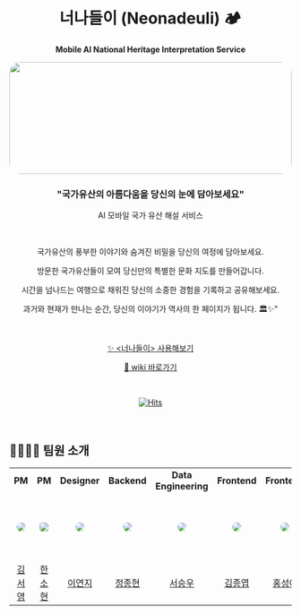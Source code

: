 <div align="center" >

# 너나들이 (Neonadeuli) 🏕️

<b>Mobile AI National Heritage Interpretation Service</b>

<img src="https://github.com/user-attachments/assets/3884c8e5-69b9-4835-ba99-7e285d7bb579" 
    style="height: 200px; width: 100%; 
            object-fit: cover; 
            border-radius: 20px;" >

<h3> "국가유산의 아름다움을 당신의 눈에 담아보세요" </h3>

AI 모바일 국가 유산 해설 서비스

<br />

국가유산의 풍부한 이야기와 숨겨진 비밀을 당신의 여정에 담아보세요.

방문한 국가유산들이 모여 당신만의 특별한 문화 지도를 만들어갑니다.

시간을 넘나드는 여행으로 채워진 당신의 소중한 경험을 기록하고 공유해보세요.

과거와 현재가 만나는 순간, 당신의 이야기가 역사의 한 페이지가 됩니다. 🏛️✨"

</br>

[✨ <너나들이> 사용해보기](https://www.xn--910b8hh6hdsz.com/)

[🔗 wiki 바로가기](https://github.com/neonadeuli-project/Neonadeuli-Backend/wiki)

<br>

[![Hits](https://hits.seeyoufarm.com/api/count/incr/badge.svg?url=https%3A%2F%2Fgithub.com%2Fneonadeuli-project&count_bg=%23F2E2C3&title_bg=%23555555&icon=sparkpost.svg&icon_color=%23E7E7E7&title=neonadeuli&edge_flat=false)](https://hits.seeyoufarm.com)

</div>

<br />

## 👨‍👩‍👧‍👦 팀원 소개

<table >
  <tr height="30px">
    <td align="center" width="160px">
      <b>PM</b>
    </td>
    <td align="center" width="160px">
      <b>PM</b>
    </td>
    <td align="center" width="160px">
      <b>Designer</b>
    </td>
    <td align="center" width="160px">
      <b>Backend</b>
    </td>
    <td align="center" width="160px">
      <b>Data Engineering</b>
    </td>
    <td align="center" width="160px">
      <b>Frontend</b>
    </td>
      <td align="center" width="160px">
      <b>Frontend</b>
    </td>
  </tr>
  <tr height="120px">
    <td align="center" width="160px">
      <a href="https://github.com/Kim-donE"><img src="https://avatars.githubusercontent.com/u/180167009?v=4" style="border-radius:50%"/></a>
    </td>
    <td align="center" width="160px">
      <a href="https://www.notion.so/a2c3f5fd98cb4232a869932f1e9d1d67?pvs=4"><img src="https://avatars.githubusercontent.com/u/79568594?v=4" style="border-radius:30%"/></a>
    </td>
    <td align="center" width="160px">
      <a href="https://github.com/lee-yeonji"><img src="https://avatars.githubusercontent.com/u/101976270?v=4" style="border-radius:50%"/></a>
    </td>
    <td align="center" width="160px">
      <a href="https://github.com/viaunixue"><img src="https://avatars.githubusercontent.com/u/77084379?v=4" style="border-radius:50%"/></a>
    </td>
    <td align="center" width="160px">
      <a href="https://github.com/swwho96"><img src="https://avatars.githubusercontent.com/u/67579479?v=4" style="border-radius:50%" /></a>
    </td>
    <td align="center" width="160px">
      <a href="https://github.com/PracticeKJY"><img src="https://avatars.githubusercontent.com/u/119389577?v=4" style="border-radius:50%"/></a>
    </td>
    <td align="center" width="160px">
      <a href="https://github.com/Miaash"><img src="https://avatars.githubusercontent.com/u/98681659?v=4" style="border-radius:50%"/></a>
    </td>
  </tr>
  <tr height="30px">
    <td align="center" width="160px">
      <a href="https://www.notion.so/a2c3f5fd98cb4232a869932f1e9d1d67?pvs=4">김서영</a>
    </td>
    <td align="center" width="160px">
      <a href="https://www.notion.so/a2c3f5fd98cb4232a869932f1e9d1d67?pvs=4">한소현</a>
    </td>
    <td align="center" width="160px">
      <a href="https://www.notion.so/a2c3f5fd98cb4232a869932f1e9d1d67?pvs=4">이연지</a>
    </td>
    <td align="center" width="160px">
      <a href="https://github.com/viaunixue">정종현</a>
    </td>
    <td align="center" width="160px">
      <a href="https://github.com/swwho96">서승우</a>
    </td>
    <td align="center" width="160px">
      <a href="https://github.com/PracticeKJY">김종엽</a>
    </td>
    <td align="center" width="160px">
      <a href="https://github.com/Miaash">홍성아</a>
    </td>
  </tr>
</table>
